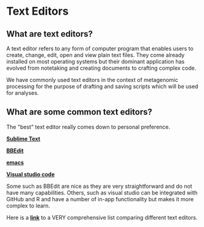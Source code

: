 # **Text Editors**

## What are text editors? 
A text editor refers to any form of computer program that enables users to create, change, edit, open and view plain text files. They come already installed on most operating systems but their dominant application has evolved from notetaking and creating documents to crafting complex code. 

We have commonly used text editors in the context of metagenomic processing for the purpose of drafting and saving scripts which will be used for analyses. 

## What are some common text editors?
The "best" text editor really comes down to personal preference.

[**Sublime Text**](https://www.sublimetext.com)

[**BBEdit**](https://www.barebones.com/products/bbedit/)

[**emacs**](https://www.gnu.org/software/emacs/)

[**Visual studio code**](https://code.visualstudio.com/)

Some such as BBEdit are nice as they are very straightforward and do not have many capabilities. 
Others, such as visual studio can be integrated with GitHub and R and have a number of in-app functionality but makes it more complex to learn.

Here is a [**link**](https://en.wikipedia.org/wiki/Comparison_of_text_editors) to a VERY comprehensive list comparing different text editors.
